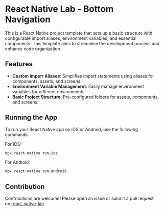 # React Native Lab - Bottom Navigation

This is a React Native project template that sets up a basic structure with configurable import aliases, environment variables, and essential components. This template aims to streamline the development process and enhance code organization.

## Features

- **Custom Import Aliases**: Simplifies import statements using aliases for components, assets, and screens.
- **Environment Variable Management**: Easily manage environment variables for different environments.
- **Basic Project Structure**: Pre-configured folders for assets, components, and screens.

## Running the App

To run your React Native app on iOS or Android, use the following commands:

For iOS:

```bash
npx react-native run-ios
```

For Android:

```bash
npx react-native run-android
```

## Contribution

Contributions are welcome! Please open an issue or submit a pull request on [react-native-lab](https://github.com/developer-sumit/react-native-lab/issues)
